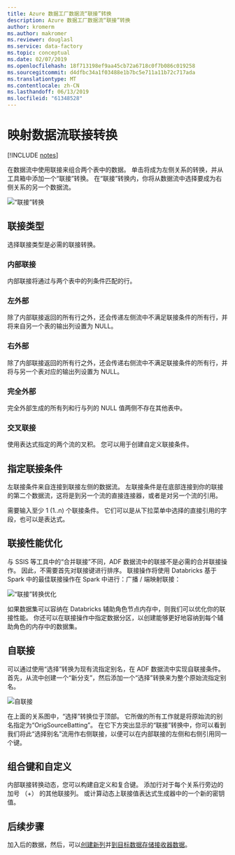 ```yaml
---
title: Azure 数据工厂数据流“联接”转换
description: Azure 数据工厂数据流“联接”转换
author: kromerm
ms.author: makromer
ms.reviewer: douglasl
ms.service: data-factory
ms.topic: conceptual
ms.date: 02/07/2019
ms.openlocfilehash: 18f713198ef9aa45cb72a6718c0f7b086c019258
ms.sourcegitcommit: d4dfbc34a1f03488e1b7bc5e711a11b72c717ada
ms.translationtype: MT
ms.contentlocale: zh-CN
ms.lasthandoff: 06/13/2019
ms.locfileid: "61348528"
---
```

# <a name="mapping-data-flow-join-transformation"></a>映射数据流联接转换

[!INCLUDE [notes](../../includes/data-factory-data-flow-preview.md)]

在数据流中使用联接来组合两个表中的数据。 单击将成为左侧关系的转换，并从工具箱中添加一个“联接”转换。 在“联接”转换内，你将从数据流中选择要成为右侧关系的另一个数据流。

![“联接”转换](media/data-flow/join.png "联接")

## <a name="join-types"></a>联接类型

选择联接类型是必需的联接转换。

### <a name="inner-join"></a>内部联接

内部联接将通过与两个表中的列条件匹配的行。

### <a name="left-outer"></a>左外部

除了内部联接返回的所有行之外，还会传递左侧流中不满足联接条件的所有行，并将来自另一个表的输出列设置为 NULL。

### <a name="right-outer"></a>右外部

除了内部联接返回的所有行之外，还会传递右侧流中不满足联接条件的所有行，并将与另一个表对应的输出列设置为 NULL。

### <a name="full-outer"></a>完全外部

完全外部生成的所有列和行与列的 NULL 值两侧不存在其他表中。

### <a name="cross-join"></a>交叉联接

使用表达式指定的两个流的叉积。 您可以用于创建自定义联接条件。

## <a name="specify-join-conditions"></a>指定联接条件

左联接条件来自连接到联接左侧的数据流。 左联接条件是在底部连接到你的联接的第二个数据流，这将是到另一个流的直接连接器，或者是对另一个流的引用。

需要输入至少 1 (1..n) 个联接条件。 它们可以是从下拉菜单中选择的直接引用的字段，也可以是表达式。

## <a name="join-performance-optimizations"></a>联接性能优化

与 SSIS 等工具中的“合并联接”不同，ADF 数据流中的联接不是必需的合并联接操作。 因此，不需要首先对联接键进行排序。 联接操作将使用 Databricks 基于 Spark 中的最佳联接操作在 Spark 中进行：广播 / 端映射联接：

![“联接”转换优化](media/data-flow/joinoptimize.png "联接优化")

如果数据集可以容纳在 Databricks 辅助角色节点内存中，则我们可以优化你的联接性能。 你还可以在联接操作中指定数据分区，以创建能够更好地容纳到每个辅助角色的内存中的数据集。

## <a name="self-join"></a>自联接

可以通过使用“选择”转换为现有流指定别名，在 ADF 数据流中实现自联接条件。 首先，从流中创建一个“新分支”，然后添加一个“选择”转换来为整个原始流指定别名。

![自联接](media/data-flow/selfjoin.png "自联接")

在上面的关系图中，“选择”转换位于顶部。 它所做的所有工作就是将原始流的别名指定为“OrigSourceBatting”。 在它下方突出显示的“联接”转换中，你可以看到我们将此“选择别名”流用作右侧联接，以便可以在内部联接的左侧和右侧引用同一个键。

## <a name="composite-and-custom-keys"></a>组合键和自定义

内部联接转换动态，您可以构建自定义和复合键。 添加行对于每个关系行旁边的加号 （+） 的其他联接列。 或计算动态上联接值表达式生成器中的一个新的密钥值。

## <a name="next-steps"></a>后续步骤

加入后的数据，然后，可以[创建新列](data-flow-derived-column.md)并[到目标数据存储接收器数据](data-flow-sink.md)。
